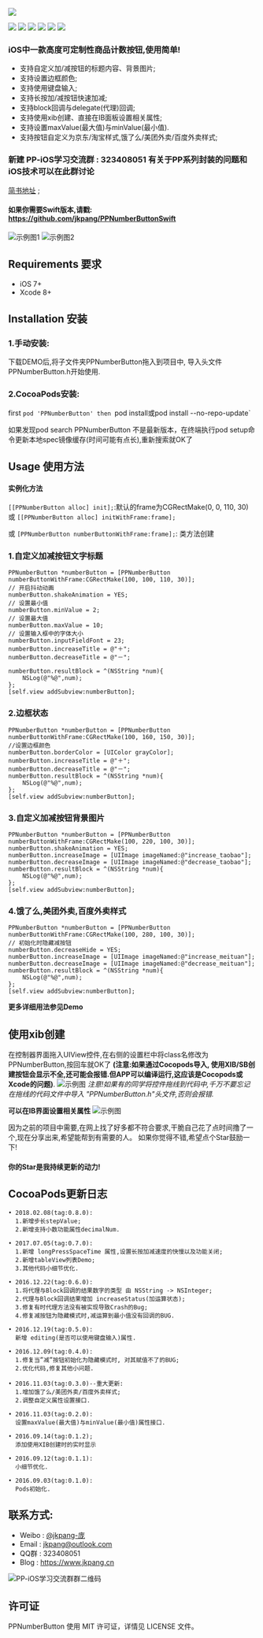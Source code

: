![](https://github.com/jkpang/PPNumberButton/blob/master/Picture/PPNumberButton.png)

![](https://img.shields.io/badge/platform-iOS-red.svg) ![](https://img.shields.io/badge/language-Objective--C-orange.svg) ![](https://img.shields.io/cocoapods/v/PPNumberButton.svg?style=flat) ![](https://img.shields.io/cocoapods/dt/PPNumberButton.svg) ![](https://img.shields.io/badge/license-MIT%20License-brightgreen.svg)  [![](https://img.shields.io/badge/weibo-%40CoderPang-yellow.svg)](http://weibo.com/5743737098/profile?rightmod=1&wvr=6&mod=personinfo&is_all=1)

### iOS中一款高度可定制性商品计数按钮,使用简单!

* 支持自定义加/减按钮的标题内容、背景图片;
* 支持设置边框颜色;
* 支持使用键盘输入;
* 支持长按加/减按钮快速加减; 
* 支持block回调与delegate(代理)回调;
* 支持使用xib创建、直接在IB面板设置相关属性;
* 支持设置maxValue(最大值)与minValue(最小值).
* 支持按钮自定义为京东/淘宝样式,饿了么/美团外卖/百度外卖样式;

### 新建 PP-iOS学习交流群 : 323408051 有关于PP系列封装的问题和iOS技术可以在此群讨论
[简书地址](http://www.jianshu.com/p/0b6f53a1ccaf) ;

#### 如果你需要Swift版本,请戳: https://github.com/jkpang/PPNumberButtonSwift

![示例图1](https://github.com/jkpang/PPNumberButton/blob/master/Picture/PPNumberButton1.gif) ![示例图2](https://github.com/jkpang/PPNumberButton/blob/master/Picture/PPNumberButton2.gif)

## Requirements 要求
* iOS 7+
* Xcode 8+

## Installation 安装
### 1.手动安装:
下载DEMO后,将子文件夹PPNumberButton拖入到项目中, 导入头文件PPNumberButton.h开始使用.
### 2.CocoaPods安装:
first
`pod 'PPNumberButton'
then
`pod install或pod install --no-repo-update`

如果发现pod search PPNumberButton 不是最新版本，在终端执行pod setup命令更新本地spec镜像缓存(时间可能有点长),重新搜索就OK了
## Usage 使用方法
#### 实例化方法
`[[PPNumberButton alloc] init];`:默认的frame为CGRectMake(0, 0, 110, 30)
或
`[[PPNumberButton alloc] initWithFrame:frame];`

或
`[PPNumberButton numberButtonWithFrame:frame];`: 类方法创建
### 1.自定义加减按钮文字标题

```objc
PPNumberButton *numberButton = [PPNumberButton numberButtonWithFrame:CGRectMake(100, 100, 110, 30)];
// 开启抖动动画
numberButton.shakeAnimation = YES;
// 设置最小值
numberButton.minValue = 2;
// 设置最大值
numberButton.maxValue = 10;
// 设置输入框中的字体大小
numberButton.inputFieldFont = 23;
numberButton.increaseTitle = @"＋";
numberButton.decreaseTitle = @"－";
    
numberButton.resultBlock = ^(NSString *num){
    NSLog(@"%@",num);
};
[self.view addSubview:numberButton];
```
### 2.边框状态

```objc
PPNumberButton *numberButton = [PPNumberButton numberButtonWithFrame:CGRectMake(100, 160, 150, 30)];
//设置边框颜色
numberButton.borderColor = [UIColor grayColor];
numberButton.increaseTitle = @"＋";
numberButton.decreaseTitle = @"－";
numberButton.resultBlock = ^(NSString *num){
    NSLog(@"%@",num);
}; 
[self.view addSubview:numberButton];

```
### 3.自定义加减按钮背景图片

```objc
PPNumberButton *numberButton = [PPNumberButton numberButtonWithFrame:CGRectMake(100, 220, 100, 30)];
numberButton.shakeAnimation = YES;
numberButton.increaseImage = [UIImage imageNamed:@"increase_taobao"];
numberButton.decreaseImage = [UIImage imageNamed:@"decrease_taobao"];
numberButton.resultBlock = ^(NSString *num){
    NSLog(@"%@",num);
};
[self.view addSubview:numberButton];
```
### 4.饿了么,美团外卖,百度外卖样式

```objc
PPNumberButton *numberButton = [PPNumberButton numberButtonWithFrame:CGRectMake(100, 280, 100, 30)];
// 初始化时隐藏减按钮
numberButton.decreaseHide = YES;
numberButton.increaseImage = [UIImage imageNamed:@"increase_meituan"];
numberButton.decreaseImage = [UIImage imageNamed:@"decrease_meituan"];
numberButton.resultBlock = ^(NSString *num){
    NSLog(@"%@",num);
};
[self.view addSubview:numberButton];
```

**更多详细用法参见Demo**

## 使用xib创建
在控制器界面拖入UIView控件,在右侧的设置栏中将class名修改为PPNumberButton,按回车就OK了 **(注意:如果通过Cocopods导入, 使用XIB/SB创建按钮会显示不全,还可能会报错.但APP可以编译运行,这应该是Cocopods或Xcode的问题)**.
![示例图](https://github.com/jkpang/PPNumberButton/blob/master/Picture/photo1.png)
_*注意!如果有的同学将控件拖线到代码中,千万不要忘记在拖线的代码文件中导入 "PPNumberButton.h"头文件,否则会报错.*_

**可以在IB界面设置相关属性**
![示例图](https://github.com/jkpang/PPNumberButton/blob/master/Picture/photo2.png)

因为之前的项目中需要,在网上找了好多都不符合要求,干脆自己花了点时间撸了一个,现在分享出来,希望能帮到有需要的人。 如果你觉得不错,希望点个Star鼓励一下!
#### 你的Star是我持续更新的动力!

## CocoaPods更新日志

```
• 2018.02.08(tag:0.8.0): 
  1.新增步长stepValue;
  2.新增支持小数功能属性decimalNum.
  
• 2017.07.05(tag:0.7.0): 
  1.新增 longPressSpaceTime 属性,设置长按加减速度的快慢以及功能关闭;
  2.新增tableView列表Demo;
  3.其他代码小细节优化.
  
• 2016.12.22(tag:0.6.0): 
  1.将代理与Block回调的结果数字的类型 由 NSString -> NSInteger;
  2.代理与Block回调结果增加 increaseStatus(加运算状态);
  3.修复有时代理方法没有被实现导致Crash的Bug;
  4.修复减按钮为隐藏模式时,减运算到最小值没有回调的BUG.
								  
• 2016.12.19(tag:0.5.0):
  新增 editing(是否可以使用键盘输入)属性.
  
• 2016.12.09(tag:0.4.0): 
  1.修复当”减”按钮初始化为隐藏模式时, 对其赋值不了的BUG;
  2.优化代码,修复其他小问题.
  
• 2016.11.03(tag:0.3.0)--重大更新:
  1.增加饿了么/美团外卖/百度外卖样式;
  2.调整自定义属性设置接口.
  
• 2016.11.03(tag:0.2.0): 
  设置maxValue(最大值)与minValue(最小值)属性接口.
  
• 2016.09.14(tag:0.1.2);
  添加使用XIB创建时的实时显示
  
• 2016.09.12(tag:0.1.1): 
  小细节优化.
  
• 2016.09.03(tag:0.1.0):
  Pods初始化.
```

## 联系方式:
* Weibo : [@jkpang-庞](http://weibo.com/5743737098/profile?rightmod=1&wvr=6&mod=personinfo&is_all=1)
* Email : jkpang@outlook.com
* QQ群  : 323408051
* Blog  : https://www.jkpang.cn

![PP-iOS学习交流群群二维码](https://github.com/jkpang/PPCounter/blob/master/PP-iOS%E5%AD%A6%E4%B9%A0%E4%BA%A4%E6%B5%81%E7%BE%A4%E7%BE%A4%E4%BA%8C%E7%BB%B4%E7%A0%81.png)

## 许可证
PPNumberButton 使用 MIT 许可证，详情见 LICENSE 文件。


